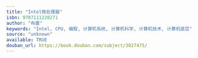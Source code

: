 ```yaml
---
title: "Intel微处理器"
isbn: 9787111228271
author: "布雷"
keywords: "Intel, CPU, 编程, 计算机系统, 计算机科学, 计算机技术, 计算机底层"
source: "unknown"
available: TRUE
douban_url: https://book.douban.com/subject/3027475/
---
```

